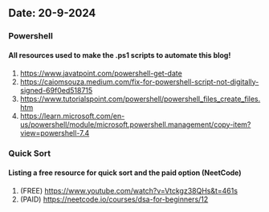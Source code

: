 ## Date: 20-9-2024

### **Powershell**
#### All resources used to make the .ps1 scripts to automate this blog!

1. https://www.javatpoint.com/powershell-get-date
2. https://caiomsouza.medium.com/fix-for-powershell-script-not-digitally-signed-69f0ed518715
3. https://www.tutorialspoint.com/powershell/powershell_files_create_files.htm
4. https://learn.microsoft.com/en-us/powershell/module/microsoft.powershell.management/copy-item?view=powershell-7.4

### **Quick Sort**
#### Listing a free resource for quick sort and the paid option (NeetCode)
1. (FREE) https://www.youtube.com/watch?v=Vtckgz38QHs&t=461s
2. (PAID) https://neetcode.io/courses/dsa-for-beginners/12